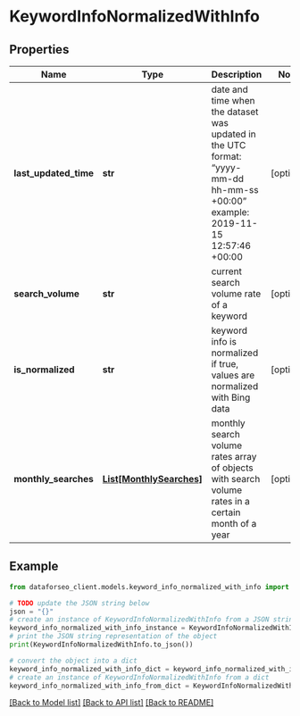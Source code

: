 # KeywordInfoNormalizedWithInfo


## Properties

Name | Type | Description | Notes
------------ | ------------- | ------------- | -------------
**last_updated_time** | **str** | date and time when the dataset was updated in the UTC format: “yyyy-mm-dd hh-mm-ss +00:00” example: 2019-11-15 12:57:46 +00:00 | [optional] 
**search_volume** | **str** | current search volume rate of a keyword | [optional] 
**is_normalized** | **str** | keyword info is normalized if true, values are normalized with Bing data | [optional] 
**monthly_searches** | [**List[MonthlySearches]**](MonthlySearches.md) | monthly search volume rates array of objects with search volume rates in a certain month of a year | [optional] 

## Example

```python
from dataforseo_client.models.keyword_info_normalized_with_info import KeywordInfoNormalizedWithInfo

# TODO update the JSON string below
json = "{}"
# create an instance of KeywordInfoNormalizedWithInfo from a JSON string
keyword_info_normalized_with_info_instance = KeywordInfoNormalizedWithInfo.from_json(json)
# print the JSON string representation of the object
print(KeywordInfoNormalizedWithInfo.to_json())

# convert the object into a dict
keyword_info_normalized_with_info_dict = keyword_info_normalized_with_info_instance.to_dict()
# create an instance of KeywordInfoNormalizedWithInfo from a dict
keyword_info_normalized_with_info_from_dict = KeywordInfoNormalizedWithInfo.from_dict(keyword_info_normalized_with_info_dict)
```
[[Back to Model list]](../README.md#documentation-for-models) [[Back to API list]](../README.md#documentation-for-api-endpoints) [[Back to README]](../README.md)


